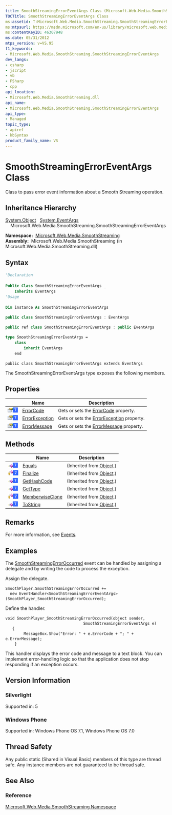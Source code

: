 ```yaml
---
title: SmoothStreamingErrorEventArgs Class (Microsoft.Web.Media.SmoothStreaming)
TOCTitle: SmoothStreamingErrorEventArgs Class
ms:assetid: T:Microsoft.Web.Media.SmoothStreaming.SmoothStreamingErrorEventArgs
ms:mtpsurl: https://msdn.microsoft.com/en-us/library/microsoft.web.media.smoothstreaming.smoothstreamingerroreventargs(v=VS.95)
ms:contentKeyID: 46307948
ms.date: 05/31/2012
mtps_version: v=VS.95
f1_keywords:
- Microsoft.Web.Media.SmoothStreaming.SmoothStreamingErrorEventArgs
dev_langs:
- csharp
- jscript
- vb
- FSharp
- cpp
api_location:
- Microsoft.Web.Media.SmoothStreaming.dll
api_name:
- Microsoft.Web.Media.SmoothStreaming.SmoothStreamingErrorEventArgs
api_type:
- Managed
topic_type:
- apiref
- kbSyntax
product_family_name: VS
---
```


# SmoothStreamingErrorEventArgs Class

Class to pass error event information about a Smooth Streaming operation.

## Inheritance Hierarchy

 [System.Object](https://msdn.microsoft.com/library/e5kfa45b\(v=vs.95\))  
  [System.EventArgs](https://msdn.microsoft.com/library/118wxtk3\(v=vs.95\))  
    Microsoft.Web.Media.SmoothStreaming.SmoothStreamingErrorEventArgs  

**Namespace:**  [Microsoft.Web.Media.SmoothStreaming](microsoft-web-media-smoothstreaming-namespace_1.md)  
**Assembly:**  Microsoft.Web.Media.SmoothStreaming (in Microsoft.Web.Media.SmoothStreaming.dll)

## Syntax

```vb
'Declaration

Public Class SmoothStreamingErrorEventArgs _
    Inherits EventArgs
'Usage

Dim instance As SmoothStreamingErrorEventArgs
```

```csharp
public class SmoothStreamingErrorEventArgs : EventArgs
```

```cpp
public ref class SmoothStreamingErrorEventArgs : public EventArgs
```

``` fsharp
type SmoothStreamingErrorEventArgs =  
    class
        inherit EventArgs
    end
```

```jscript
public class SmoothStreamingErrorEventArgs extends EventArgs
```

The SmoothStreamingErrorEventArgs type exposes the following members.

## Properties

||Name|Description|
|--- |--- |--- |
|![Public property](images/Ff728140.pubproperty(en-us,VS.90).gif "Public property")![Supported by Windows Phone](images/Ff728255.slMobile(VS.95).gif "Supported by Windows Phone")|[ErrorCode](smoothstreamingerroreventargs-errorcode-property-microsoft-web-media-smoothstreaming_1.md)|Gets or sets the [ErrorCode](smoothstreamingerroreventargs-errorcode-property-microsoft-web-media-smoothstreaming_1.md) property.|
|![Public property](images/Ff728140.pubproperty(en-us,VS.90).gif "Public property")![Supported by Windows Phone](images/Ff728255.slMobile(VS.95).gif "Supported by Windows Phone")|[ErrorException](smoothstreamingerroreventargs-errorexception-property-microsoft-web-media-smoothstreaming_1.md)|Gets or sets the [ErrorException](smoothstreamingerroreventargs-errorexception-property-microsoft-web-media-smoothstreaming_1.md) property.|
|![Public property](images/Ff728140.pubproperty(en-us,VS.90).gif "Public property")![Supported by Windows Phone](images/Ff728255.slMobile(VS.95).gif "Supported by Windows Phone")|[ErrorMessage](smoothstreamingerroreventargs-errormessage-property-microsoft-web-media-smoothstreaming_1.md)|Gets or sets the [ErrorMessage](smoothstreamingerroreventargs-errormessage-property-microsoft-web-media-smoothstreaming_1.md) property.|


## Methods

||Name|Description|
|--- |--- |--- |
|![Public method](images/Ff728153.pubmethod(en-us,VS.90).gif "Public method")![Supported by Windows Phone](images/Ff728255.slMobile(VS.95).gif "Supported by Windows Phone")|[Equals](https://msdn.microsoft.com/library/bsc2ak47(v=vs.95))|(Inherited from [Object](https://msdn.microsoft.com/library/e5kfa45b(v=vs.95)).)|
|![Protected method](images/Ff728153.protmethod(en-us,VS.90).gif "Protected method")![Supported by Windows Phone](images/Ff728255.slMobile(VS.95).gif "Supported by Windows Phone")|[Finalize](https://msdn.microsoft.com/library/4k87zsw7(v=vs.95))|(Inherited from [Object](https://msdn.microsoft.com/library/e5kfa45b(v=vs.95)).)|
|![Public method](images/Ff728153.pubmethod(en-us,VS.90).gif "Public method")![Supported by Windows Phone](images/Ff728255.slMobile(VS.95).gif "Supported by Windows Phone")|[GetHashCode](https://msdn.microsoft.com/library/zdee4b3y(v=vs.95))|(Inherited from [Object](https://msdn.microsoft.com/library/e5kfa45b(v=vs.95)).)|
|![Public method](images/Ff728153.pubmethod(en-us,VS.90).gif "Public method")![Supported by Windows Phone](images/Ff728255.slMobile(VS.95).gif "Supported by Windows Phone")|[GetType](https://msdn.microsoft.com/library/dfwy45w9(v=vs.95))|(Inherited from [Object](https://msdn.microsoft.com/library/e5kfa45b(v=vs.95)).)|
|![Protected method](images/Ff728153.protmethod(en-us,VS.90).gif "Protected method")![Supported by Windows Phone](images/Ff728255.slMobile(VS.95).gif "Supported by Windows Phone")|[MemberwiseClone](https://msdn.microsoft.com/library/57ctke0a(v=vs.95))|(Inherited from [Object](https://msdn.microsoft.com/library/e5kfa45b(v=vs.95)).)|
|![Public method](images/Ff728153.pubmethod(en-us,VS.90).gif "Public method")![Supported by Windows Phone](images/Ff728255.slMobile(VS.95).gif "Supported by Windows Phone")|[ToString](https://msdn.microsoft.com/library/7bxwbwt2(v=vs.95))|(Inherited from [Object](https://msdn.microsoft.com/library/e5kfa45b(v=vs.95)).)|

## Remarks

For more information, see [Events](events.md).

## Examples

The [SmoothStreamingErrorOccurred](smoothstreamingmediaelement-smoothstreamingerroroccurred-event-microsoft-web-media-smoothstreaming_1.md) event can be handled by assigning a delegate and by writing the code to process the exception.

Assign the delegate.

    SmoothPlayer.SmoothStreamingErrorOccurred += 
      new EventHandler<SmoothStreamingErrorEventArgs>(SmoothPlayer_SmoothStreamingErrorOccurred);

Define the handler.

    void SmoothPlayer_SmoothStreamingErrorOccurred(object sender, 
                                      SmoothStreamingErrorEventArgs e)
       {
            MessageBox.Show("Error: " + e.ErrorCode + "; " + e.ErrorMessage);
        }

This handler displays the error code and message to a text block. You can implement error-handling logic so that the application does not stop responding if an exception occurs.

## Version Information

### Silverlight

Supported in: 5  

### Windows Phone

Supported in: Windows Phone OS 7.1, Windows Phone OS 7.0  

## Thread Safety

Any public static (Shared in Visual Basic) members of this type are thread safe. Any instance members are not guaranteed to be thread safe.

## See Also

### Reference

[Microsoft.Web.Media.SmoothStreaming Namespace](microsoft-web-media-smoothstreaming-namespace_1.md)

